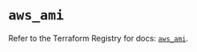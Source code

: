 # `aws_ami`

Refer to the Terraform Registry for docs: [`aws_ami`](https://registry.terraform.io/providers/hashicorp/aws/5.65.0/docs/resources/ami).
